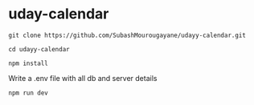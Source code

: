 # uday-calendar



```git clone https://github.com/SubashMourougayane/udayy-calendar.git```

```cd udayy-calendar```

```npm install```

Write a .env file with all db and server details

```npm run dev```


